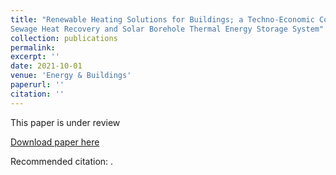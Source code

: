 ```yaml
---
title: "Renewable Heating Solutions for Buildings; a Techno-Economic Comparative Study of
Sewage Heat Recovery and Solar Borehole Thermal Energy Storage System"
collection: publications
permalink: 
excerpt: ''
date: 2021-10-01
venue: 'Energy & Buildings'
paperurl: ''
citation: ''
---
```

This paper is under review

[Download paper here]()

Recommended citation: .